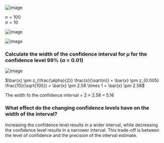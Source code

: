 
![image](https://github.com/user-attachments/assets/d0ed64f4-1e23-4503-9dd1-480c8cbe57b5)

$n = 100$  
$\sigma = 10$

![image](https://github.com/user-attachments/assets/ef0dbbc5-fb27-4db3-93af-e8c9dba11fc2)

![image](https://github.com/user-attachments/assets/8b0ec4aa-d1f0-4bed-be10-0e07999dad99)


### Calculate the width of the confidence interval for $\mu$ for the confidence level 99% ($\alpha$ = 0.01)

![image](https://github.com/user-attachments/assets/9a20152d-60b4-496e-909a-6542f5e69f2f)

$\bar{x} \pm z_{\frac{\alpha}{2}} \frac{s}{\sqrt{n}} = \bar{x} \pm z_{0.005} \frac{10}{\sqrt{100}} = \bar{x} \pm 2.58 \times 1 = \bar{x} \pm 2.58$

The width fo the confidence interval = 2 $\times$ 2.58 = 5.16

### What effect do the changing confidence levels have on the width of the interval?

Increasing the confidence level results in a wider interval, while decreasing the confidence level results in a narrower interval. This trade-off is between the level of confidence and the precision of the interval estimate.
